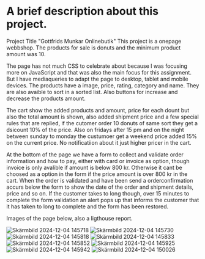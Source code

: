 
# A brief description about this project.
Project Title "Gottfrids Munkar Onlinebutik"
This project is a onepage webbshop. The products for sale is donuts and the minimum product amount was 10. 

The page has not much CSS to celebrate about because I was focusing more on JavaScript and that was also the main focus for this assignment. 
But I have mediaqueries to adapt the page to desktop, tablet and mobile devices. 
The products have a image, price, rating, category and name. They are also avaible to sort in a sorted list. Also buttons for increase and decrease the products amount.

The cart show the added products and amount, price for each dount but also the total amount is shown, also added shipment price and a few special rules that are replied, if
the cutomer order 10 donuts of same sort they get a dsicount 10% of the price. Also on fridays after 15 pm and on the night between sunday to monday the custumoer get a weekend price
added 15% on the current price. No notificatiion about it just higher pricer in the cart. 

At the bottom of the page we have a form to collect and validate order information and how to pay, either with card or invoice as option, though invoice is only avalible if amount is below
800 kr. Otherwise it cant be choosed as a option in the form if the price amount is over 800 kr in the cart. When the order is validated and have been send a orderconfirmation accurs below
the form to show the date of the order and shipment details, price and so on. If the customer takes to long though, over 15 minutes to complete the form validation an alert pops up that informs
the customer that it has taken to long to complete and the form has been restored. 

Images of the page below, also a ligthouse report. 

![Skärmbild 2024-12-04 145718](https://github.com/user-attachments/assets/a2320c4e-21a9-414a-b359-c8e3348bdf67)
![Skärmbild 2024-12-04 145730](https://github.com/user-attachments/assets/155228b5-6bcc-41cb-b56c-eb1fe1680881)
![Skärmbild 2024-12-04 145818](https://github.com/user-attachments/assets/6e1e6156-42db-483e-ada4-a424db171b86)
![Skärmbild 2024-12-04 145833](https://github.com/user-attachments/assets/df099116-a3ef-42d4-970f-99972b63f4ca)
![Skärmbild 2024-12-04 145852](https://github.com/user-attachments/assets/c43bb77a-1c52-4839-9af5-f586defd12ec)
![Skärmbild 2024-12-04 145925](https://github.com/user-attachments/assets/ad72b506-3d79-4364-89fd-4bee4c6ec76b)
![Skärmbild 2024-12-04 145942](https://github.com/user-attachments/assets/6ac4af82-e9e8-4cde-a791-d82f5ed1dad5)
![Skärmbild 2024-12-04 150026](https://github.com/user-attachments/assets/f179b4f7-a04a-42c0-a0ed-e2880613c6bd)








